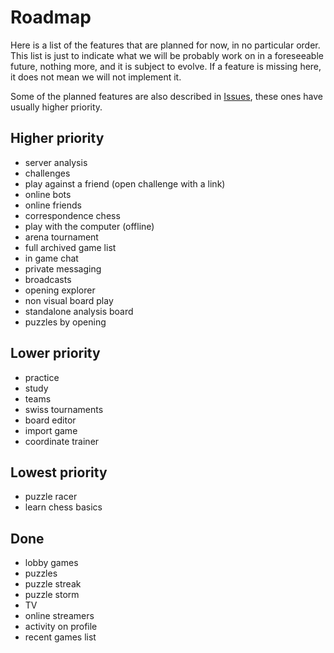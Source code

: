 # Roadmap

Here is a list of the features that are planned for now, in no particular order. This list is just to indicate what we will be probably work on in a foreseeable future, nothing more, and it is subject to evolve.
If a feature is missing here, it does not mean we will not implement it.

Some of the planned features are also described in [Issues](https://github.com/lichess-org/mobile/issues), these ones have usually higher priority.

## Higher priority

- server analysis
- challenges
- play against a friend (open challenge with a link)
- online bots
- online friends
- correspondence chess
- play with the computer (offline)
- arena tournament
- full archived game list
- in game chat
- private messaging
- broadcasts
- opening explorer
- non visual board play
- standalone analysis board
- puzzles by opening

## Lower priority

- practice
- study
- teams
- swiss tournaments
- board editor
- import game
- coordinate trainer

## Lowest priority

- puzzle racer
- learn chess basics

## Done

- lobby games
- puzzles
- puzzle streak
- puzzle storm
- TV
- online streamers
- activity on profile
- recent games list
